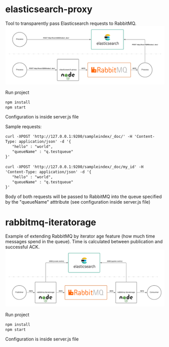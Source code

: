 # elasticsearch-proxy

Tool to transparently pass Elasticsearch requests to RabbitMQ.
![elasticsearch-proxy](https://github.com/bigdotsoftware/rabbitmq-tools/raw/master/elasticsearch-proxy.png)

Run project

    npm install
    npm start

Configuration is inside server.js file

Sample requests:

    curl -XPOST 'http://127.0.0.1:9200/sampleindex/_doc/' -H 'Content-Type: application/json' -d '{
       "hello" : "world",
       "queueName" : "q.testqueue"
    }'

    curl -XPOST 'http://127.0.0.1:9200/sampleindex/_doc/my_id' -H 'Content-Type: application/json' -d '{
       "hello" : "world",
       "queueName" : "q.testqueue"
    }'

Body of both requests will be passed to RabbitMQ into the queue specified by the "queueName" atttribute (see configuration inside server.js file)

# rabbitmq-iteratorage

Example of extending RabbitMQ by iterator age feature (how much time messages spend in the queue). Time is calculated between publication and successful ACK.
![rabbitmq-iteratorage](https://github.com/bigdotsoftware/rabbitmq-tools/raw/master/rabbitmq-iteratorage.png)

Run project

    npm install
    npm start

Configuration is inside server.js file
